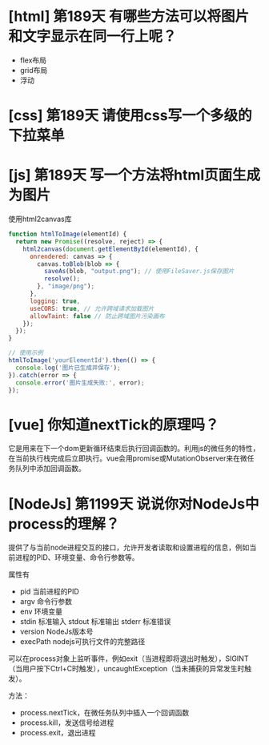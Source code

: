 # [html] 第189天 有哪些方法可以将图片和文字显示在同一行上呢？

- flex布局
- grid布局
- 浮动

# [css] 第189天 请使用css写一个多级的下拉菜单

# [js] 第189天 写一个方法将html页面生成为图片

使用html2canvas库

```javascript
function htmlToImage(elementId) {
  return new Promise((resolve, reject) => {
    html2canvas(document.getElementById(elementId), {
      onrendered: canvas => {
        canvas.toBlob(blob => {
          saveAs(blob, "output.png"); // 使用FileSaver.js保存图片
          resolve();
        }, "image/png");
      },
      logging: true,
      useCORS: true, // 允许跨域请求加载图片
      allowTaint: false // 防止跨域图片污染画布
    });
  });
}

// 使用示例
htmlToImage('yourElementId').then(() => {
  console.log('图片已生成并保存');
}).catch(error => {
  console.error('图片生成失败:', error);
});

```

# [vue] 你知道nextTick的原理吗？

它是用来在下一个dom更新循环结束后执行回调函数的。利用js的微任务的特性，在当前执行栈完成后立即执行。vue会用promise或MutationObserver来在微任务队列中添加回调函数。

# [NodeJs] 第1199天 说说你对NodeJs中process的理解？

提供了与当前node进程交互的接口，允许开发者读取和设置进程的信息，例如当前进程的PID、环境变量、命令行参数等。

属性有
- pid 当前进程的PID
- argv 命令行参数
- env 环境变量
- stdin 标准输入 stdout 标准输出 stderr 标准错误
- version NodeJs版本号
- execPath nodejs可执行文件的完整路径

可以在process对象上监听事件，例如exit（当进程即将退出时触发），SIGINT（当用户按下Ctrl+C时触发），uncaughtException（当未捕获的异常发生时触发）。

方法：
- process.nextTick，在微任务队列中插入一个回调函数
- process.kill，发送信号给进程
- process.exit，退出进程
